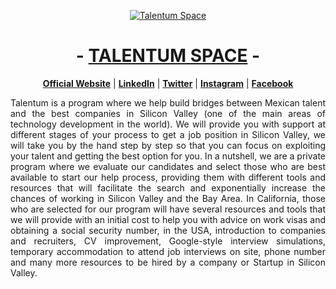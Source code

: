 <p align="center">
  <a href="https://talentum.space/"><img src="https://media-exp1.licdn.com/dms/image/C561BAQEU7p4RRhP7Sw/company-background_10000/0/1632145094889?e=1643947200&v=beta&t=OPum5zLssZd4eMWJDuCXQ1XI0WGYFw9QRfwTfOlOL4o" alt="Talentum Space"></a>
</p>

<h1 align="center">-  <a href="https://talentum.space/">TALENTUM SPACE</a>  -</h1>

<p align="center">
  <strong><a href="https://talentum.space/">Official Website</a></strong> |
  <strong><a href="https://www.linkedin.com/company/talentumspace/">LinkedIn</a></strong> |
  <strong><a href="https://twitter.com/TalentumSpace">Twitter</a></strong> |
  <strong><a href="https://www.instagram.com/talentum_space/">Instagram</a></strong> |
  <strong><a href="https://www.facebook.com/TalentumSpace">Facebook</a></strong>
</p>

<p align="justify">Talentum is a program where we help build bridges between Mexican talent and the best companies in Silicon Valley (one of the main areas of technology development in the world). We will provide you with support at different stages of your process to get a job position in Silicon Valley, we will take you by the hand step by step so that you can focus on exploiting your talent and getting the best option for you. In a nutshell, we are a private program where we evaluate our candidates and select those who are best available to start our help process, providing them with different tools and resources that will facilitate the search and exponentially increase the chances of working in Silicon Valley and the Bay Area. In California, those who are selected for our program will have several resources and tools that we will provide with an initial cost to help you with advice on work visas and obtaining a social security number, in the USA, introduction to companies and recruiters, CV improvement, Google-style interview simulations, temporary accommodation to attend job interviews on site, phone number and many more resources to be hired by a company or Startup in Silicon Valley.</p>
